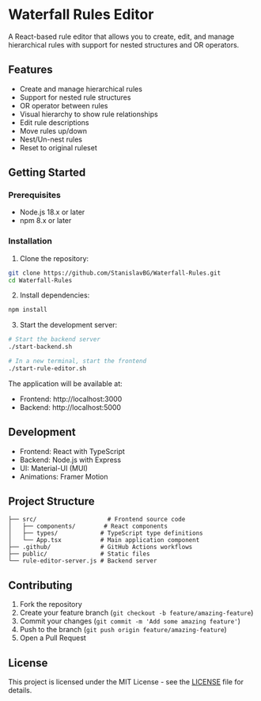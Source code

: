 # Waterfall Rules Editor

A React-based rule editor that allows you to create, edit, and manage hierarchical rules with support for nested structures and OR operators.

## Features

- Create and manage hierarchical rules
- Support for nested rule structures
- OR operator between rules
- Visual hierarchy to show rule relationships
- Edit rule descriptions
- Move rules up/down
- Nest/Un-nest rules
- Reset to original ruleset

## Getting Started

### Prerequisites

- Node.js 18.x or later
- npm 8.x or later

### Installation

1. Clone the repository:
```bash
git clone https://github.com/StanislavBG/Waterfall-Rules.git
cd Waterfall-Rules
```

2. Install dependencies:
```bash
npm install
```

3. Start the development server:
```bash
# Start the backend server
./start-backend.sh

# In a new terminal, start the frontend
./start-rule-editor.sh
```

The application will be available at:
- Frontend: http://localhost:3000
- Backend: http://localhost:5000

## Development

- Frontend: React with TypeScript
- Backend: Node.js with Express
- UI: Material-UI (MUI)
- Animations: Framer Motion

## Project Structure

```
├── src/                    # Frontend source code
│   ├── components/        # React components
│   ├── types/            # TypeScript type definitions
│   └── App.tsx           # Main application component
├── .github/              # GitHub Actions workflows
├── public/               # Static files
└── rule-editor-server.js # Backend server
```

## Contributing

1. Fork the repository
2. Create your feature branch (`git checkout -b feature/amazing-feature`)
3. Commit your changes (`git commit -m 'Add some amazing feature'`)
4. Push to the branch (`git push origin feature/amazing-feature`)
5. Open a Pull Request

## License

This project is licensed under the MIT License - see the [LICENSE](LICENSE) file for details.
